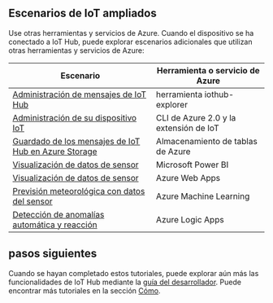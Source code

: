 ## <a name="extended-iot-scenarios"></a>Escenarios de IoT ampliados

Use otras herramientas y servicios de Azure. Cuando el dispositivo se ha conectado a IoT Hub, puede explorar escenarios adicionales que utilizan otras herramientas y servicios de Azure:

| Escenario                                                   | Herramienta o servicio de Azure              |
|----------------------------------------------------------- |------------------------------------|
| [Administración de mensajes de IoT Hub][Mg_IoT_Hub_Msg]                  | herramienta iothub-explorer               |
| [Administración de su dispositivo IoT][Mg_IoT_Dv]                        | CLI de Azure 2.0 y la extensión de IoT|
| [Guardado de los mensajes de IoT Hub en Azure Storage][Sv_IoT_Msg_Stor]  | Almacenamiento de tablas de Azure                |
| [Visualización de datos de sensor][Vis_Data_PBI]                      | Microsoft Power BI                 |
| [Visualización de datos de sensor][Vis_Data_Web]                      | Azure Web Apps                     |
| [Previsión meteorológica con datos del sensor][Weather_Forecast]      | Azure Machine Learning             |
| [Detección de anomalías automática y reacción][Anomaly_Detect] | Azure Logic Apps                   |

## <a name="next-steps"></a>pasos siguientes

Cuando se hayan completado estos tutoriales, puede explorar aún más las funcionalidades de IoT Hub mediante la [guía del desarrollador][lnk-dev-guide]. Puede encontrar más tutoriales en la sección [Cómo][lnk-how-to].


[Mg_IoT_Hub_Msg]: ../articles/iot-hub/iot-hub-explorer-cloud-device-messaging.md
[Mg_IoT_Dv]: ../articles/iot-hub/iot-hub-device-management-iot-extension-azure-cli-2-0.md
[Sv_IoT_Msg_Stor]: ../articles/iot-hub/iot-hub-store-data-in-azure-table-storage.md
[Vis_Data_Web]: ../articles/iot-hub/iot-hub-live-data-visualization-in-web-apps.md
[Vis_Data_PBI]: ../articles/iot-hub/iot-hub-live-data-visualization-in-power-bi.md
[Weather_Forecast]: ../articles/iot-hub/iot-hub-weather-forecast-machine-learning.md
[Anomaly_Detect]: ../articles/iot-hub/iot-hub-monitoring-notifications-with-azure-logic-apps.md
[lnk-dev-guide]: ../articles/iot-hub/iot-hub-devguide.md
[lnk-how-to]: ../articles/iot-hub/iot-hub-how-to.md